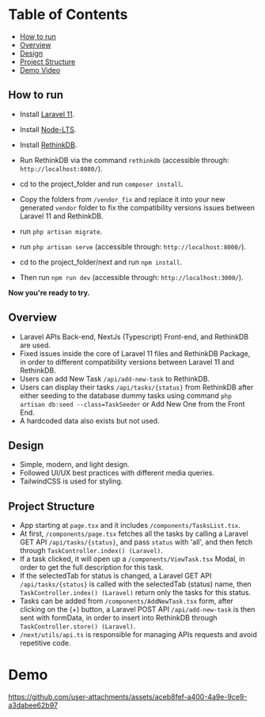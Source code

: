 # Table of Contents
- [How to run](#how-to-run)
- [Overview](#overview)
- [Design](#design)
- [Project Structure](#project-structure)
- [Demo Video](#demo)

## How to run
- Install [Laravel 11](https://laravel.com/docs/11.x/installation).
- Install [Node-LTS](https://nodejs.org/en).
- Install [RethinkDB](https://rethinkdb.com/docs/install/).

- Run RethinkDB via the command `rethinkdb` (accessible through: `http://localhost:8080/`).
- cd to the project_folder and run `composer install`.
- Copy the folders from `/vendor_fix` and replace it into your new generated `vendor` folder to fix the compatibility versions issues between Laravel 11 and RethinkDB.
- run `php artisan migrate`.
- run `php artisan serve` (accessible through: `http://localhost:8000/`).
- cd to the project_folder/next and run `npm install`.
- Then run `npm run dev` (accessible through: `http://localhost:3000/`).

**Now you're ready to try.**


## Overview
- Laravel APIs Back-end, NextJs (Typescript) Front-end, and RethinkDB are used.
- Fixed issues inside the core of Laravel 11 files and RethinkDB Package, in order to different compatibility versions between Laravel 11 and RethinkDB.
- Users can add New Task `/api/add-new-task` to RethinkDB.
- Users can display their tasks `/api/tasks/{status}` from RethinkDB after either seeding to the database dummy tasks using command `php artisan db:seed --class=TaskSeeder` or Add New One from the Front End.
- A hardcoded data also exists but not used.

## Design
- Simple, modern, and light design.
- Followed UI/UX best practices with different media queries.
- TailwindCSS is used for styling.

## Project Structure
- App starting at `page.tsx` and it includes `/components/TasksList.tsx`.
- At first, `/components/page.tsx` fetches all the tasks by calling a Laravel GET API `/api/tasks/{status}`, and pass `status` with 'all', and then fetch through `TaskController.index() (Laravel)`.
- If a task clicked, it will open up a `/components/ViewTask.tsx` Modal, in order to get the full description for this task.
- If the selectedTab for status is changed, a Laravel GET API `/api/tasks/{status}` is called with the selectedTab (status) name, then `TaskController.index() (Laravel)` return only the tasks for this status.
- Tasks can be added from `/components/AddNewTask.tsx` form, after clicking on the (+) button, a Laravel POST API `/api/add-new-task` is then sent with formData, in order to insert into RethinkDB through `TaskController.store() (Laravel)`.
- `/next/utils/api.ts` is responsible for managing APIs requests and avoid repetitive code.

# Demo

https://github.com/user-attachments/assets/aceb8fef-a400-4a9e-9ce9-a3dabee62b97



